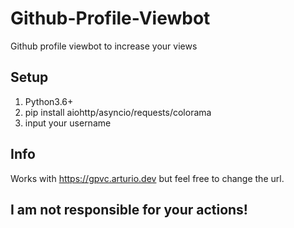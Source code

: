 # Github-Profile-Viewbot
Github profile viewbot to increase your views
## Setup
1. Python3.6+
2. pip install aiohttp/asyncio/requests/colorama
3. input your username
## Info
Works with https://gpvc.arturio.dev but feel free to change the url.
## I am not responsible for your actions!
